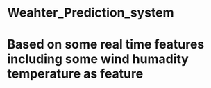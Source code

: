 # Weahter_Prediction_system
# Based on some real time features including some wind humadity temperature as feature

